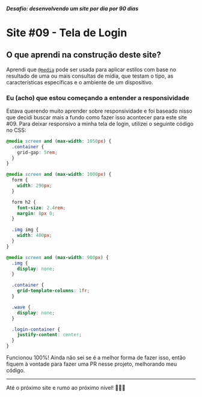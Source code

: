 ##### Desafio: desenvolvendo um site por dia por 90 dias

# Site #09 - Tela de Login

## O que aprendi na construção deste site?

Aprendi que [`@media`](https://developer.mozilla.org/pt-BR/docs/Web/CSS/@media) pode ser usada para aplicar estilos com base no resultado de uma ou mais consultas de mídia, que testam o tipo, as características específicas e o ambiente de um dispositivo.

### Eu (acho) que estou começando a entender a responsividade

Estava querendo muito aprender sobre responsividade e foi baseado nisso que decidi buscar mais a fundo como fazer isso acontecer para este site #09. Para deixar responsivo a minha tela de login, utilizei o seguinte código no CSS:

```css
@media screen and (max-width: 1050px) {
  .container {
    grid-gap: 5rem;
  }
}

@media screen and (max-width: 1000px) {
  form {
    width: 290px;
  }

  form h2 {
    font-size: 2.4rem;
    margin: 8px 0;
  }

  .img img {
    width: 400px;
  }
}

@media screen and (max-width: 900px) {
  .img {
    display: none;
  }

  .container {
    grid-template-columns: 1fr;
  }

  .wave {
    display: none;
  }

  .login-container {
    justify-content: center;
  }
}
```

Funcionou 100%! Ainda não sei se é a melhor forma de fazer isso, então fiquem à vontade para fazer uma PR nesse projeto, melhorando meu código.

---

Até o próximo site e rumo ao próximo nível! 💜💜💜
